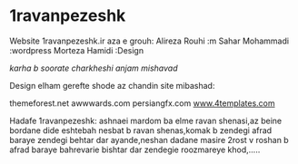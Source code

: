 1ravanpezeshk
=============

Website 1ravanpezeshk.ir
aza e grouh:
Alireza Rouhi :m
Sahar Mohammadi :wordpress
Morteza Hamidi  :Design

*karha b soorate charkheshi anjam mishavad*

Design elham gerefte shode az chandin site mibashad:

themeforest.net
awwwards.com
persiangfx.com
www.4templates.com


Hadafe 1ravanpezeshk:
ashnaei mardom ba elme ravan shenasi,az beine bordane dide eshtebah nesbat b ravan shenas,komak b zendegi afrad baraye zendegi behtar dar ayande,neshan dadane masire 2rost v roshan b afrad baraye bahrevarie bishtar dar zendegie roozmareye khod,.....

